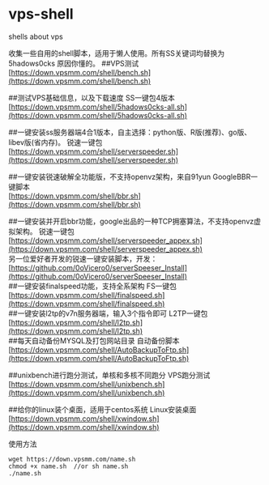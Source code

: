 # vps-shell
shells about vps

收集一些自用的shell脚本，适用于懒人使用。所有SS关键词均替换为 5hadows0cks 原因你懂的。
##VPS测试
[https://down.vpsmm.com/shell/bench.sh](https://down.vpsmm.com/shell/bench.sh)  

##测试VPS基础信息，以及下载速度
SS一键包4版本  
[https://down.vpsmm.com/shell/5hadows0cks-all.sh](https://down.vpsmm.com/shell/5hadows0cks-all.sh)  

##一键安装ss服务器端4合1版本，自主选择：python版、R版(推荐)、go版、libev版(省内存)。
锐速一键包  
[https://down.vpsmm.com/shell/serverspeeder.sh](https://down.vpsmm.com/shell/serverspeeder.sh)  

##一键安装锐速破解全功能版，不支持openvz架构，来自91yun
GoogleBBR一键脚本  
[https://down.vpsmm.com/shell/bbr.sh](https://down.vpsmm.com/shell/bbr.sh)  

##一键安装并开启bbr功能，google出品的一种TCP拥塞算法，不支持openvz虚拟架构。
锐速一键包  
[https://down.vpsmm.com/shell/serverspeeder_appex.sh](https://down.vpsmm.com/shell/serverspeeder_appex.sh)  
另一位爱好者开发的锐速一键安装脚本，开发：  
[https://github.com/0oVicero0/serverSpeeser_Install](https://github.com/0oVicero0/serverSpeeser_Install)  
##一键安装finalspeed功能，支持全系架构
FS一键包  
[https://down.vpsmm.com/shell/finalspeed.sh](https://down.vpsmm.com/shell/finalspeed.sh)  
##一键安装l2tp的v7n服务器端，输入3个指令即可
L2TP一键包  
[https://down.vpsmm.com/shell/l2tp.sh](https://down.vpsmm.com/shell/l2tp.sh)  
##每天自动备份MYSQL及打包网站目录
自动备份脚本  
[https://down.vpsmm.com/shell/AutoBackupToFtp.sh](https://down.vpsmm.com/shell/AutoBackupToFtp.sh)  

##unixbench进行跑分测试，单核和多核不同跑分
VPS跑分测试  
[https://down.vpsmm.com/shell/unixbench.sh](https://down.vpsmm.com/shell/unixbench.sh)  

##给你的linux装个桌面，适用于centos系统
Linux安装桌面  
[https://down.vpsmm.com/shell/xwindow.sh](https://down.vpsmm.com/shell/xwindow.sh)  

使用方法

	wget https://down.vpsmm.com/name.sh  
	chmod +x name.sh  //or sh name.sh
	./name.sh
